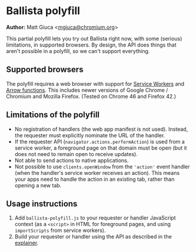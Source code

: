 # Ballista polyfill

**Author:** Matt Giuca <<mgiuca@chromium.org>>

This partial polyfill lets you try out Ballista right now, with some (serious)
limitations, in supported browsers. By design, the API does things that aren't
possible in a polyfill, so we can't support everything.

## Supported browsers

The polyfill requires a web browser with support for [Service
Workers](http://www.w3.org/TR/service-workers/) and [Arrow
functions](https://developer.mozilla.org/en-US/docs/Web/JavaScript/Reference/Functions/Arrow_functions).
This includes newer versions of Google Chrome / Chromium and Mozilla Firefox.
(Tested on Chrome 46 and Firefox 42.)

## Limitations of the polyfill

* No registration of handlers (the web app manifest is not used). Instead, the
  requester must explicitly nominate the URL of the handler.
* If the requester API (`navigator.actions.performAction`) is used from a
  service worker, a foreground page on that domain must be open (but it does not
  need to remain open to receive updates).
* Not able to send actions to native applications.
* Not possible to use `clients.openWindow` from the `'action'` event handler
  (when the handler's service worker receives an action). This means your apps
  need to handle the action in an existing tab, rather than opening a new tab.

## Usage instructions

1. Add `ballista-polyfill.js` to your requester or handler JavaScript context
   (as a `<script>` in HTML for foreground pages, and using `importScripts` from
   service workers).
2. Build your requester or handler using the API as described in the
   [explainer](../docs/explainer.md).
